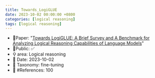 ```yaml
---
title: Towards_LogiGLUE
date: 2023-10-02 00:00:00 +0800
categories: [logical reasoning]
tags: [logical reasoning]
---
```


- 📙Paper: "[Towards LogiGLUE: A Brief Survey and A Benchmark for Analyzing Logical Reasoning Capabilities of Language Models](https://www.semanticscholar.org/paper/Towards-LogiGLUE%3A-A-Brief-Survey-and-A-Benchmark-of-Luo-Kumbhar/68ef6138e007421f1a70e2d0ce1b3308a54cc784)"
- 🔑Public: ✅
- ⚲ area: Logical reasoning
- 📅 Date: 2023-10-02
- 🔎 Taxonomy: fine-tuning
- 📝 #References: 100
